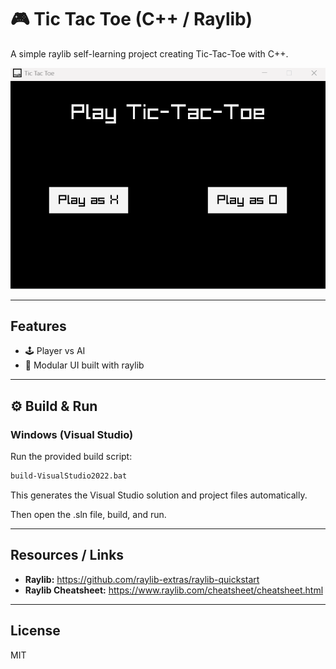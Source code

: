 # 🎮 Tic Tac Toe (C++ / Raylib)

A simple raylib self-learning project creating Tic-Tac-Toe with C++.

![Gameplay Screenshot](resources/example.gif)

---

## Features
- 🕹️ Player vs AI
- 🧩 Modular UI built with raylib

---

## ⚙️ Build & Run

### Windows (Visual Studio)
Run the provided build script:
```bash
build-VisualStudio2022.bat 
```
This generates the Visual Studio solution and project files automatically.

Then open the .sln file, build, and run.

---

## Resources / Links

* **Raylib:** https://github.com/raylib-extras/raylib-quickstart
* **Raylib Cheatsheet:** https://www.raylib.com/cheatsheet/cheatsheet.html

---

## License

MIT

